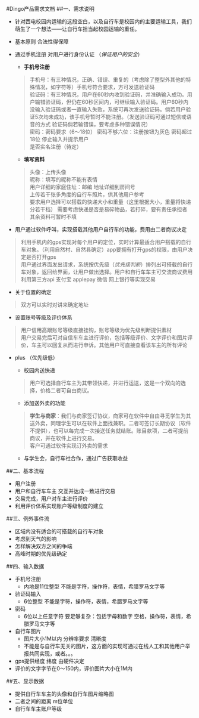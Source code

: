 #Dingo产品需求文档
##一、需求说明
* 针对西电校园内运输的这段空白，以及自行车是校园内的主要运输工具，我们萌生了一个想法——让自行车担当起校园运输的重任。
* 基本原则 合法性得保障
* 通过手机注册 对用户进行身份认证 （_保证用户的安全_）    
   *  __手机号注册__ 
     
   > 手机号：有三种情况，正确、错误、重复的（考虑除了整型外其他的特殊情况，如字符等）手机号符合要求，方可发送验证码           
  验证码：有三种情况，用户在60秒内收到验证码，并准确输入成功。用户输错验证码，但仍在60秒区间内，可继续输入验证码。用户60秒内没输入验证码或者一直输入失败，系统可再次发送验证码。倘若用户验证5次均未成功，该手机号暂时不能注册。（发送验证码可通过短信或语音的方式 验证码倘若输错误，要考虑多种错误情况）   
  密码：密码要求（6～18位） 密码不够六位：注册按钮为灰色 密码超过18位 停止输入并提示用户    
  是否实名注册（待定）   
  
  * __填写资料__  
     
  > 头像：上传头像     
  昵称：填写的昵称不能有表情      
  用户详细的家庭住址：邮编 地址详细到房间号    
  上传若干张多角度的自行车照片，供其他用户参考     
  要求用户选择可以搭载的快递大小和重量（这里根据大小，重量将快递分若干档） 需要考虑快递是否是易碎物品，若打碎，要有责任承担者        
  其余资料可暂时不填
* 用户通过软件呼叫，实现搭载其他用户自行车的功能，费用由二者商议决定
> 利用手机内的gps实现对每个用户的定位，实时计算最适合用户搭载的自行车对象。（利用自然村、自然县确定）app要拥有打开gps的权限，由用户决定是否打开gps     
> 用户通过界面发出请求，系统按优先级（_优先级判断_）排列出可搭载的自行车对象，返回给界面，让用户做出选择。用户和自行车车主可交流商议费用     
> 利用第三方api 支付宝 applepay 微信 网上银行等实现交易
* 关于位置的确定
> 双方可以实时对讲来确定地址
* 设置账号等级及评价体系
> 用户信用高跟账号等级直接挂钩，账号等级为优先级判断提供素材      
> 用户交易完后可对自信车车主进行评价，包括等级评价、文字评价和图片评价，车主可以回复从而进行申诉。其他用户可直接查看该车主的所有评论 
* plus （优先级低）
	* 校园内送快递
	
	> 用户可选择自行车主为其带领快递，并进行运送，这是一个双向的选择，价格二者可自由商议。
	
	* 添加送外卖的功能
    
    > __学生与商家__：我们与商家签订协议，商家可在软件中自由寻觅学生为其送外卖，同理学生可以在软件上面找兼职。二者可签订长期协议（软件不提供），也可以每完成一次接送任务就结账。账目款项，二者可提前商议，并在软件上进行交易。   
    >客户可通过软件实现订外卖的需求
    
    *  与学生会，自行车社合作，通过广告获取收益	
    
##二、基本流程

*  用户注册
*  用户和自行车车主 交互并达成一致进行交易
*  交易完成，用户对车主进行评价 
*  利用评价体系实现账户等级制度的建立

##三、例外事件流

*  区域内没有适合的可搭载的自行车对象
*  考虑到天气的影响
*  怎样解决双方之间的争端
*  高峰时期的优先级确定

##四、输入数据
*  手机号注册
	*  内地是11位整型 不能是字符，操作符，表情，希腊罗马文字等
*  验证码输入
	*  6位整型 不能是字符，操作符，表情，希腊罗马文字等
*  密码
	*  6位以上任意字符 要足够复杂：包括字母和数字 空格，操作符，表情，希腊罗马文字等
*  自行车图片
	*  图片大小1M以内 分辨率要求 清晰度
	*  不能是与自行车无关的图片，这方面的实现可通过在线人工和其他用户举报共同实现，或者。。。
*  gps提供经度 纬度 由硬件决定
*  评价的文字字节在0～150内，评价图片大小在1M内

##五、显示数据
*  提供自行车车主的头像和自行车图片缩略图 
*  二者之间的距离 m位单位
*  自行车车主账户等级
